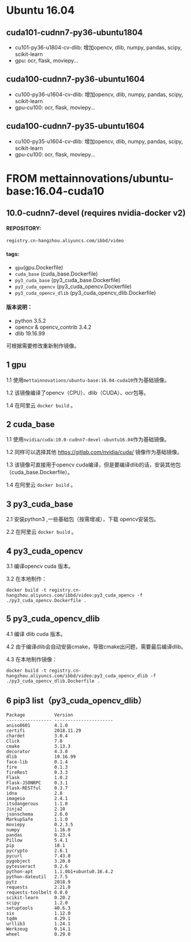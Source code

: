 # Ubuntu 16.04

## cuda101-cudnn7-py36-ubuntu1804

- cu101-py36-u1804-cv-dlib: 增加opencv, dlib, numpy, pandas, scipy, scikit-learn
- gpu: ocr, flask, moviepy...

## cuda100-cudnn7-py36-ubuntu1604

- cu100-py36-u1604-cv-dlib: 增加opencv, dlib, numpy, pandas, scipy, scikit-learn
- gpu-cu100: ocr, flask, moviepy...

## cuda100-cudnn7-py35-ubuntu1604

- cu100-py35-u1604-cv-dlib: 增加opencv, dlib, numpy, pandas, scipy, scikit-learn
- gpu-cu100: ocr, flask, moviepy...

# FROM mettainnovations/ubuntu-base:16.04-cuda10

## 10.0-cudnn7-devel  (requires nvidia-docker v2)

#### REPOSITORY: 
`registry.cn-hangzhou.aliyuncs.com/ibbd/video`

#### tags: 
* `gpu`(gpu.Dockerfile)
* `cuda_base` (cuda_base.Dockerfile)
* `py3_cuda_base` (py3_cuda_base.Dockerfile)
* `py3_cuda_opencv` (py3_cuda_opencv.Dockerfile)
* `py3_cuda_opencv_dlib` (py3_cuda_opencv_dlib.Dockerfile)

#### 版本说明：

* python 3.5.2
* opencv & opencv_contrib 3.4.2
* dlib 19.16.99

可根据需要修改重新制作镜像。

   

## 1 gpu

1.1 使用`mettainnovations/ubuntu-base:16.04-cuda10`作为基础镜像。

1.2 该镜像编译了opencv（CPU）、dlib（CUDA）、ocr包等。

1.4 在阿里云 `docker build` 。



## 2 cuda_base

1.1 使用`nvidia/cuda:10.0-cudnn7-devel-ubuntu16.04`作为基础镜像。

1.2 同样可以选择其他 https://gitlab.com/nvidia/cuda/ 镜像作为基础镜像。

1.3 该镜像可直接用于opencv cuda编译，但是要编译dlib的话，安装其他包（cuda_base.Dockerfile）。

1.4 在阿里云 `docker build` 。



## 3 py3_cuda_base 

2.1 安装python3 ,一些基础包（按需增减），下载 opencv安装包。

2.2 在阿里云 `docker build` 。



## 4 py3_cuda_opencv

3.1 编译opencv cuda 版本。

3.2 在本地制作：

```shell
docker build -t registry.cn-hangzhou.aliyuncs.com/ibbd/video:py3_cuda_opencv -f ./py3_cuda_opencv.Dockerfile .
```



## 5 py3_cuda_opencv_dlib 

4.1 编译 dlib cuda 版本。

4.2 由于编译dlib会自动安装cmake，导致cmake出问题，需要最后编译dlib。

4.3 在本地制作镜像：

```shell
docker build -t registry.cn-hangzhou.aliyuncs.com/ibbd/video:py3_cuda_opencv_dlib -f ./py3_cuda_opencv_dlib.Dockerfile .
```



## 6 pip3 list（py3_cuda_opencv_dlib）
```
Package           Version               
----------------- ----------------------
aniso8601         4.1.0                 
certifi           2018.11.29            
chardet           3.0.4                 
Click             7.0                   
cmake             3.13.3                
decorator         4.3.0                 
dlib              19.16.99              
face-lib          0.1.4                 
fire              0.1.3                 
fireRest          0.3.3                 
Flask             1.0.2                 
Flask-JSONRPC     0.3.1                 
Flask-RESTful     0.3.7                 
idna              2.8                   
imageio           2.4.1                 
itsdangerous      1.1.0                 
Jinja2            2.10                  
jsonschema        2.6.0                 
MarkupSafe        1.1.0                 
moviepy           0.2.3.5               
numpy             1.16.0                
pandas            0.23.4                
Pillow            5.4.1                 
pip               18.1                  
pycrypto          2.6.1                 
pycurl            7.43.0                
pygobject         3.20.0                
pytesseract       0.2.6                 
python-apt        1.1.0b1+ubuntu0.16.4.2
python-dateutil   2.7.5                 
pytz              2018.9                
requests          2.21.0                
requests-toolbelt 0.8.0                 
scikit-learn      0.20.2                
scipy             1.2.0                 
setuptools        40.6.3                
six               1.12.0                
tqdm              4.29.1                
urllib3           1.24.1                
Werkzeug          0.14.1
wheel             0.29.0
```
